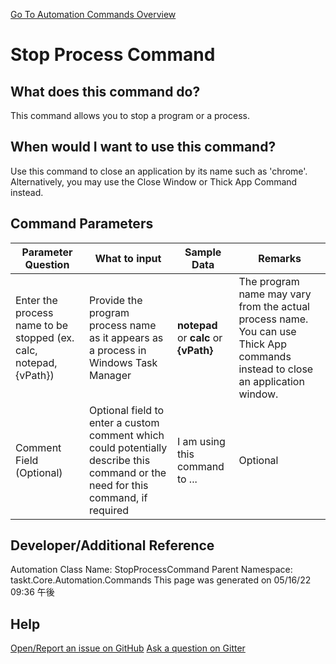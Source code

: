 <!--TITLE: Stop Process Command -->
<!-- SUBTITLE: a command in the Programs/Process Commands group. -->
[Go To Automation Commands Overview](/automation-commands.md)


# Stop Process Command


## What does this command do?
This command allows you to stop a program or a process.


## When would I want to use this command?
Use this command to close an application by its name such as 'chrome'. Alternatively, you may use the Close Window or Thick App Command instead.


## Command Parameters
| Parameter Question   	| What to input  	|  Sample Data 	| Remarks  	|
| ---                    | ---               | ---           | ---       |
|Enter the process name to be stopped (ex. calc, notepad, {vPath})|Provide the program process name as it appears as a process in Windows Task Manager|**notepad** or **calc** or **{vPath}**|The program name may vary from the actual process name.  You can use Thick App commands instead to close an application window.|
|Comment Field (Optional)|Optional field to enter a custom comment which could potentially describe this command or the need for this command, if required|I am using this command to ...|Optional|






## Developer/Additional Reference
Automation Class Name: StopProcessCommand
Parent Namespace: taskt.Core.Automation.Commands
This page was generated on 05/16/22 09:36 午後


## Help
[Open/Report an issue on GitHub](https://github.com/saucepleez/taskt/issues/new)
[Ask a question on Gitter](https://gitter.im/taskt-rpa/Lobby)
